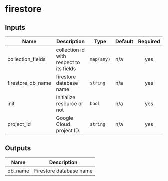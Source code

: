 # firestore

<!-- BEGINNING OF PRE-COMMIT-TERRAFORM DOCS HOOK -->
## Inputs

| Name | Description | Type | Default | Required |
|------|-------------|------|---------|:--------:|
| collection\_fields | collection id with respect to its fields | `map(any)` | n/a | yes |
| firestore\_db\_name | firestore database name | `string` | n/a | yes |
| init | Initialize resource or not | `bool` | n/a | yes |
| project\_id | Google Cloud project ID. | `string` | n/a | yes |

## Outputs

| Name | Description |
|------|-------------|
| db\_name | Firestore database name |

<!-- END OF PRE-COMMIT-TERRAFORM DOCS HOOK -->
